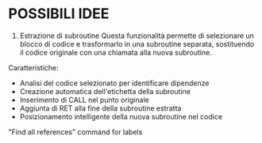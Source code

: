 # POSSIBILI IDEE


1. Estrazione di subroutine
Questa funzionalità permette di selezionare un blocco di codice e trasformarlo in una subroutine separata, sostituendo il codice originale con una chiamata alla nuova subroutine.

Caratteristiche:
- Analisi del codice selezionato per identificare dipendenze
- Creazione automatica dell'etichetta della subroutine
- Inserimento di CALL nel punto originale
- Aggiunta di RET alla fine della subroutine estratta
- Posizionamento intelligente della nuova subroutine nel codice


"Find all references" command for labels